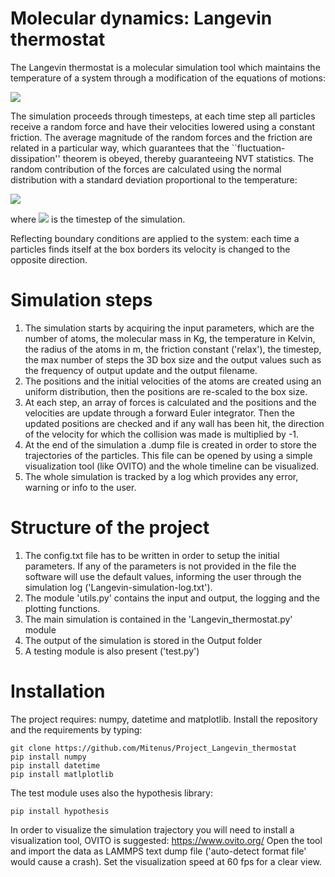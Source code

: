 # Molecular dynamics: Langevin thermostat
The Langevin thermostat is a molecular simulation tool which maintains the temperature of a system through a modification of the equations of motions:

<img src="https://render.githubusercontent.com/render/math?math=ma = F_{rand} -m\gamma v">

The simulation proceeds through timesteps, at each time step all particles receive a random force and have their velocities lowered using a constant friction. The average magnitude of the random forces and the friction are related in a particular way, which guarantees that the ``fluctuation-dissipation'' theorem is obeyed, thereby guaranteeing NVT statistics. The random contribution of the forces are calculated using the normal distribution with a standard deviation proportional to the temperature:

<img src="https://render.githubusercontent.com/render/math?math=\sigma_F = \sqrt{\frac{2mk_BT}{\gamma \Delta t}}">

where <img src="https://render.githubusercontent.com/render/math?math=\Delta T"> is the timestep of the simulation.

Reflecting boundary conditions are applied to the system: each time a particles finds itself at the box borders its velocity is changed to the opposite direction.

# Simulation steps
1. The simulation starts by acquiring the input parameters, which are the number of atoms, the molecular mass in Kg, the temperature in Kelvin, the radius of the atoms in m, the friction constant ('relax'), the timestep, the max number of steps the 3D box size and the output values such as the frequency of output update and the output filename.
2. The positions and the initial velocities of the atoms are created using an uniform distribution, then the positions are re-scaled to the box size.
3. At each step, an array of forces is calculated and the positions and the velocities are update through a forward Euler integrator. Then the updated positions are checked and if any wall has been hit, the direction of the velocity for which the collision was made is multiplied by -1. 
4. At the end of the simulation a .dump file is created in order to store the trajectories of the particles. This file can be opened by using a simple visualization tool (like OVITO) and the whole timeline can be visualized.
5. The whole simulation is tracked by a log which provides any error, warning or info to the user.

# Structure of the project
1. The config.txt file has to be written in order to setup the initial parameters. If any of the parameters is not provided in the file the software will use the default values, informing the user through the simulation log ('Langevin-simulation-log.txt').
2. The module 'utils.py' contains the input and output, the logging and the plotting functions.
3. The main simulation is contained in the 'Langevin_thermostat.py' module
4. The output of the simulation is stored in the Output folder
4. A testing module is also present ('test.py')


# Installation
The project requires: numpy, datetime and matplotlib.
Install the repository and the requirements by typing:
```
git clone https://github.com/Mitenus/Project_Langevin_thermostat
pip install numpy
pip install datetime
pip install matlplotlib
```
The test module uses also the hypothesis library:
```
pip install hypothesis
```
In order to visualize the simulation trajectory you will need to install a visualization tool, OVITO is suggested: https://www.ovito.org/
Open the tool and import the data as LAMMPS text dump file ('auto-detect format file' would cause a crash). Set the visualization speed at 60 fps for a clear view.


